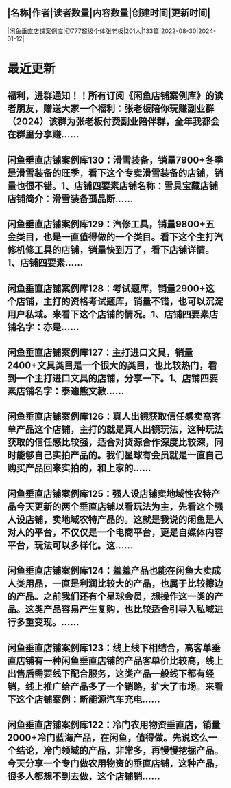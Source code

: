 |名称|作者|读者数量|内容数量|创建时间|更新时间|
---
|[闲鱼垂直店铺案例库](https://xiaobot.net/p/f86562?refer=0b133df9-27dc-423b-8101-639049001c13)|@777超级个体张老板|201人|133篇|2022-08-30|2024-01-12|

# 最近更新
## 福利，进群通知！！所有订阅《闲鱼店铺案例库》的读者朋友，赠送大家一个福利：张老板陪你玩赚副业群（2024）该群为张老板付费副业陪伴群，全年我都会在群里分享赚......
## 闲鱼垂直店铺案例库130：滑雪装备，销量7900+冬季是滑雪装备的旺季，看下这个专卖滑雪装备的店铺，销量也很不错。1、店铺四要素店铺名称：雪具宝藏店铺店铺简介：滑雪装备孤品断......
## 闲鱼垂直店铺案例库129：汽修工具，销量9800+五金类目，也是一直值得做的一个类目。看下这个主打汽修机修工具的店铺，销量快到万了，看下店铺详情。1、店铺四要素......
## 闲鱼垂直店铺案例库128：考试题库，销量2900+这个店铺，主打的资格考试题库，销量不错，也可以沉淀用户私域。来看下这个店铺的情况。1、店铺四要素店铺名字：亦是......
## 闲鱼垂直店铺案例库127：主打进口文具，销量2400+文具类目是一个很大的类目，也比较热门，看到一个主打进口文具的店铺，分享一下。1、店铺四要素店铺名字：泰迪熊文教......
## 闲鱼垂直店铺案例库126：真人出镜获取信任感卖高客单产品这个店铺，主打的就是真人出镜玩法，这种玩法获取的信任感比较强，适合对货源合作深度比较深，同时能够自己实拍产品的。我们星球有会员就是一直自己购买产品回来实拍的，和上家的......
## 闲鱼垂直店铺案例库125：强人设店铺卖地域性农特产品今天更新的两个垂直店铺以看玩法为主，先看这个强人设店铺，卖地域农特产品的。这就是我说的闲鱼是人对人的平台，不仅仅是一个电商平台，更是自媒体内容平台，玩法可以多样化。这......
## 闲鱼垂直店铺案例库124：羞羞产品也能在闲鱼大卖成人类用品，一直是利润比较大的产品，也属于比较擦边的产品。之前我们还有个星球会员，想操作这一类的产品。这类产品容易产生复购，也比较适合引导入私域进行多重变现。......
## 闲鱼垂直店铺案例库123：线上线下相结合，高客单垂直店铺有一种闲鱼垂直店铺的产品客单价比较高，线上出售后需要线下配合服务，这类产品一般线下都有经销，线上推广给产品多了一个销路，扩大了市场。来看下这个店铺案例：新能源汽车充电......
## 闲鱼垂直店铺案例库122：冷门农用物资垂直店，销量2000+冷门蓝海产品，在闲鱼，值得做。先说这么一个结论，冷门领域的产品，非常多，再慢慢挖掘产品。今天分享一个专门做农用物资的垂直店铺，这种产品，很多人都想不到去做，这个店铺销......


